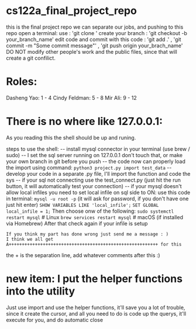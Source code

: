 # cs122a_final_project_repo
 this is the final project repo
 we can separate our jobs, and pushing to this repo
 open a terminal:
 use : 'git clone <repo-url>'
 create your branch : 'git checkout -b your_branch_name'
 edit code and commit with this code : 'git add .' , 'git commit -m "Some commit message"' , 'git push origin your_brach_name'
 DO NOT modify other people's work and the public files, since that will create a git confilict.

# Roles:
Dasheng Yao: 1 - 4
Cindy Feldman: 5 - 8
Mir Ali: 9 - 12

# There is no where like 127.0.0.1:
As you reading this the shell should be up and runing.

steps to use the shell:
 -- install mysql connector in your terminal (use brew / sudo)
 -- I set the sql server running on 127.0.0.1 don't touch that, or make your own branch in git before you push
 -- the code now can properly load the import using command: `python3 project.py import test_data`
 -- develop your code in a separate .py file, I'll import the function and code the sys
 -- if your sql not connecting use the test_connect.py (just hit the run button, it will automatically test your connection)
 -- if your mysql doesn't allow local infiles you need to set local infile on sql side to ON:
 use this code in terminal: 
    `mysql -u root -p` (it will ask for password, if you don't have one just hit enter)
    `SHOW VARIABLES LIKE 'local_infile';`
    `SET GLOBAL local_infile = 1;`
    Then choose onw of the following:
    `sudo systemctl restart mysql`  # Linux
    `brew services restart mysql`   # macOS (if installed via Homebrew)
    After that check again if your infile is setup

    If you think my part has done wrong just send me a message : )
    I think we all get A+++++++++++++++++++++++++++++++++++++++++++++++++++++++++ for this

the + is the separation line, add whatever comments after this :)

# new item: I put the helper functions into the utility
Just use import and use the helper functions, it'll save you a lot of trouble, since it create the cursor, and all you need to do is code up the querys, it'll execute for you, and do automatic close
